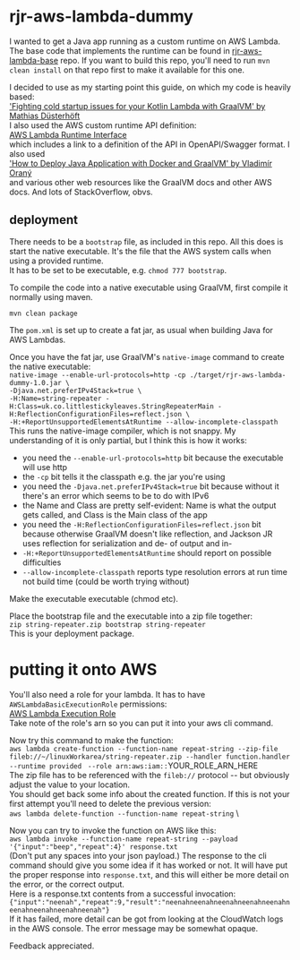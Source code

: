 # rjr-aws-lambda-dummy
I wanted to get a Java app running as a custom runtime on AWS Lambda.  
The base code that implements the runtime can be found in [rjr-aws-lambda-base](https://github.com/annesadleir/rjr-aws-lambda-base) repo.
If you want to build this repo, you'll need to run `mvn clean install` on that repo first to make it available for this one.

I decided to use as my starting point this guide, on which my code is heavily based: \
['Fighting cold startup issues for your Kotlin Lambda with GraalVM' by Mathias Düsterhöft](https://medium.com/@mathiasdpunkt/fighting-cold-startup-issues-for-your-kotlin-lambda-with-graalvm-39d19b297730) \
I also used the AWS custom runtime API definition: \
[AWS Lambda Runtime Interface](https://docs.aws.amazon.com/lambda/latest/dg/runtimes-api.html) \
which includes a link to a definition of the API in OpenAPI/Swagger format.  I also used \
['How to Deploy Java Application with Docker and GraalVM' by Vladimír Oraný](https://medium.com/agorapulse-stories/how-to-deploy-java-application-with-docker-and-graalvm-464629d95dbd) \
and various other web resources like the GraalVM docs and other AWS docs.  And lots of StackOverflow, obvs. 

## deployment
 There needs to be a `bootstrap` file, as included in this repo.  All this does is start the native executable. 
 It's the file that the AWS system calls when using a provided runtime.  
 It has to be set to be executable, e.g. `chmod 777 bootstrap`.  
 
To compile the code into a native executable using GraalVM, first compile it normally using maven. 

`mvn clean package` 

The `pom.xml` is set up to create a fat jar, as usual when building Java for AWS Lambdas.

Once you have the fat jar, use GraalVM's `native-image` command to create the native executable: \
 `native-image --enable-url-protocols=http -cp ./target/rjr-aws-lambda-dummy-1.0.jar \`  
  `-Djava.net.preferIPv4Stack=true \`  
  `-H:Name=string-repeater -H:Class=uk.co.littlestickyleaves.StringRepeaterMain -H:ReflectionConfigurationFiles=reflect.json \`  
  `-H:+ReportUnsupportedElementsAtRuntime --allow-incomplete-classpath`  
  This runs the native-image compiler, which is not snappy.  My understanding of it is only partial, but I think this is how it works:
  * you need the `--enable-url-protocols=http` bit because the executable will use http
  * the `-cp` bit tells it the classpath e.g. the jar you're using
  * you need the `-Djava.net.preferIPv4Stack=true` bit because without it there's an error which seems to be to do with IPv6
  * the Name and Class are pretty self-evident: Name is what the output gets called, and Class is the Main class of the app
  * you need the `-H:ReflectionConfigurationFiles=reflect.json` bit because otherwise GraalVM doesn't like reflection,
  and Jackson JR uses reflection for serialization and de- of output and in-
  * `-H:+ReportUnsupportedElementsAtRuntime` should report on possible difficulties
  * `--allow-incomplete-classpath` reports type resolution errors at run time not build time (could be worth trying without)
  
Make the executable executable (chmod etc).
  
Place the bootstrap file and the executable into a zip file together: \
`zip string-repeater.zip bootstrap string-repeater`  
This is your deployment package.

# putting it onto AWS

You'll also need a role for your lambda.  It has to have `AWSLambdaBasicExecutionRole` permissions: \
[AWS Lambda Execution Role](https://docs.aws.amazon.com/lambda/latest/dg/lambda-intro-execution-role.html) \
Take note of the role's arn so you can put it into your aws cli command.

Now try this command to make the function: \
`aws lambda create-function --function-name repeat-string --zip-file `
`fileb://~/linuxWorkarea/string-repeater.zip --handler function.handler --runtime provided `
`--role arn:aws:iam::`YOUR_ROLE_ARN_HERE \
The zip file has to be referenced with the `fileb://` protocol -- but obviously adjust the value to your location.  \
You should get back some info about the created function. 
If this is not your first attempt you'll need to delete the previous version: \
`aws lambda delete-function --function-name repeat-string` \

Now you can try to invoke the function on AWS like this: \
`aws lambda invoke --function-name repeat-string --payload '{"input":"beep","repeat":4}' response.txt`\
(Don't put any spaces into your json payload.)
The response to the cli command should give you some idea if it has worked or not. 
It will have put the proper response into `response.txt`, and this will either be more detail on the error, or the correct output.   
Here is a response.txt contents from a successful invocation: \
`{"input":"neenah","repeat":9,"result":"neenahneenahneenahneenahneenahneenahneenahneenahneenah"}` \
If it has failed, more detail can be got from looking at the CloudWatch logs in the AWS console.  The error message may be somewhat opaque.
 
Feedback appreciated.
